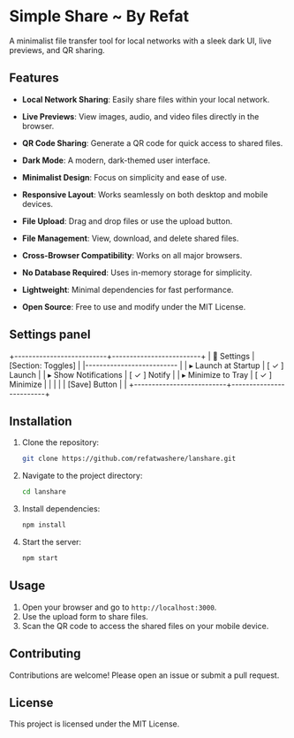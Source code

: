 # Simple Share ~ By Refat

A minimalist file transfer tool for local networks with a sleek dark UI, live previews, and QR sharing.

## Features

- **Local Network Sharing**: Easily share files within your local network.
- **Live Previews**: View images, audio, and video files directly in the browser.
- **QR Code Sharing**: Generate a QR code for quick access to shared files.

- **Dark Mode**: A modern, dark-themed user interface.
- **Minimalist Design**: Focus on simplicity and ease of use.
- **Responsive Layout**: Works seamlessly on both desktop and mobile devices.
- **File Upload**: Drag and drop files or use the upload button.
- **File Management**: View, download, and delete shared files.
- **Cross-Browser Compatibility**: Works on all major browsers.
- **No Database Required**: Uses in-memory storage for simplicity.
- **Lightweight**: Minimal dependencies for fast performance.
- **Open Source**: Free to use and modify under the MIT License.

## Settings panel
+--------------------------+-------------------------+
| 🔧 Settings              | [Section: Toggles]     |
|--------------------------                        |
| ▸ Launch at Startup      |  [ ✓ ] Launch          |
| ▸ Show Notifications     |  [ ✓ ] Notify          |
| ▸ Minimize to Tray       |  [ ✓ ] Minimize        |
|                          |                         |
|            [Save] Button |                         |
+--------------------------+-------------------------+
## Installation

1. Clone the repository:
   ```bash
   git clone https://github.com/refatwashere/lanshare.git
   ```
2. Navigate to the project directory:
   ```bash
   cd lanshare
   ```
3. Install dependencies:
   ```bash
   npm install
   ```
4. Start the server:
   ```bash
   npm start
   ```

## Usage

1. Open your browser and go to `http://localhost:3000`.
2. Use the upload form to share files.
3. Scan the QR code to access the shared files on your mobile device.

## Contributing

Contributions are welcome! Please open an issue or submit a pull request.

## License

This project is licensed under the MIT License.
